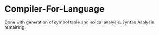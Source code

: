 # Compiler-For-Language

Done with generation of symbol table and lexical analysis. Syntax Analysis remaining.

